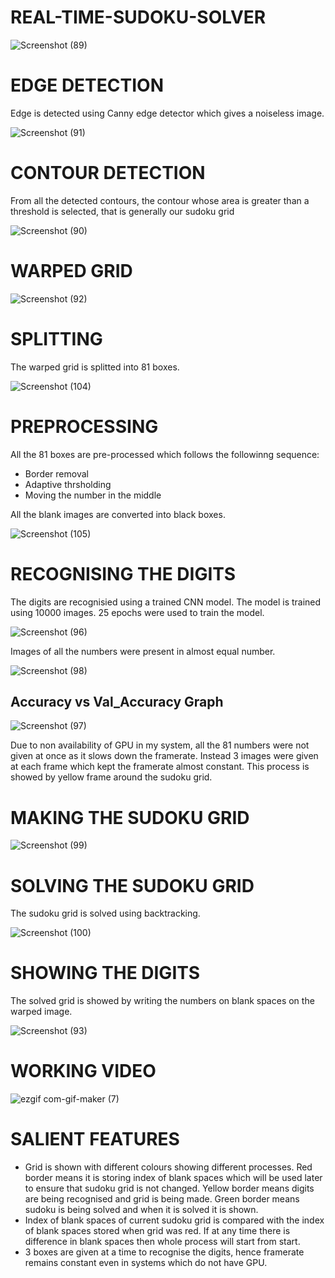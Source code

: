 # REAL-TIME-SUDOKU-SOLVER

![Screenshot (89)](https://user-images.githubusercontent.com/60431758/113689933-7b4aa280-96e8-11eb-838a-4726d47abf68.png)<br>


# EDGE DETECTION

Edge is detected using Canny edge detector which gives a noiseless image.

![Screenshot (91)](https://user-images.githubusercontent.com/60431758/113690017-974e4400-96e8-11eb-94f9-eecd3a99fb93.png)<br>


# CONTOUR DETECTION

From all the detected contours, the contour whose area is greater than a threshold is selected, that is generally our sudoku grid

![Screenshot (90)](https://user-images.githubusercontent.com/60431758/113690389-f613bd80-96e8-11eb-8bd7-90ed18f90c57.png)<br>


# WARPED GRID

![Screenshot (92)](https://user-images.githubusercontent.com/60431758/113690716-5276dd00-96e9-11eb-9ee2-d6c633766ee1.png)<br>


# SPLITTING

The warped grid is splitted into 81 boxes.

![Screenshot (104)](https://user-images.githubusercontent.com/60431758/113702144-bfdd3a80-96f6-11eb-9381-4bbc8eb780c6.png)<br>


# PREPROCESSING

All the 81 boxes are pre-processed which follows the followinng sequence:
- Border removal
- Adaptive thrsholding
- Moving the number in the middle

All the blank images are converted into black boxes.

![Screenshot (105)](https://user-images.githubusercontent.com/60431758/113702174-c5d31b80-96f6-11eb-9aef-1e336bdb8614.png)<br>


# RECOGNISING THE DIGITS

The digits are recognisied using a trained CNN model. The model is trained using 10000 images. 25 epochs were used to train the model.

![Screenshot (96)](https://user-images.githubusercontent.com/60431758/113702391-1185c500-96f7-11eb-96f4-eed8c465317e.png)<br>

Images of all the numbers were present in almost equal number.

![Screenshot (98)](https://user-images.githubusercontent.com/60431758/113702559-4d208f00-96f7-11eb-8f6e-6802556e6875.png)<br>

## Accuracy vs Val_Accuracy Graph

![Screenshot (97)](https://user-images.githubusercontent.com/60431758/113704106-590d5080-96f9-11eb-9392-4fa71a1ffd40.png)

Due to non availability of GPU in my system, all the 81 numbers were not given at once as it slows down the framerate. Instead 3 images were given at each frame which kept the framerate almost constant. This process is showed by yellow frame around the sudoku grid.

# MAKING THE SUDOKU GRID

![Screenshot (99)](https://user-images.githubusercontent.com/60431758/113705764-73482e00-96fb-11eb-8b04-df58d3a49871.png)

# SOLVING THE SUDOKU GRID

The sudoku grid is solved using backtracking.

![Screenshot (100)](https://user-images.githubusercontent.com/60431758/113705803-7fcc8680-96fb-11eb-8490-eb37f39519e9.png)

# SHOWING THE DIGITS

The solved grid is showed by writing the numbers on blank spaces on the warped image.

![Screenshot (93)](https://user-images.githubusercontent.com/60431758/113706109-ea7dc200-96fb-11eb-85cd-d71b6bfecf7b.png)

# WORKING VIDEO

![ezgif com-gif-maker (7)](https://user-images.githubusercontent.com/60431758/113706748-ab9c3c00-96fc-11eb-9dc9-49baddc09edd.gif)

# SALIENT FEATURES

- Grid is shown with different colours showing different processes. Red border means it is storing index of blank spaces which will be used later to ensure that sudoku grid is not changed. Yellow border means digits are being recognised and grid is being made. Green border means sudoku is being solved and when it is solved it is shown.
- Index of blank spaces of current sudoku grid is compared with the index of blank spaces stored when grid was red. If at any time there is difference in blank spaces then whole process will start from start.
- 3 boxes are given at a time to recognise the digits, hence framerate remains constant even in systems which do not have GPU. 






















